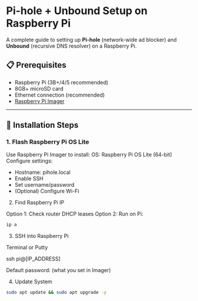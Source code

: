 # Pi-hole + Unbound Setup on Raspberry Pi

A complete guide to setting up **Pi-hole** (network-wide ad blocker) and **Unbound** (recursive DNS resolver) on a Raspberry Pi.

## 📋 Prerequisites
- Raspberry Pi (3B+/4/5 recommended)
- 8GB+ microSD card
- Ethernet connection (recommended)
- [Raspberry Pi Imager](https://www.raspberrypi.com/software/)

---

## 🚀 Installation Steps

### 1. Flash Raspberry Pi OS Lite

 Use Raspberry Pi Imager to install:
 OS: Raspberry Pi OS Lite (64-bit)
 Configure settings:
 - Hostname: pihole.local
 - Enable SSH
 - Set username/password
 - (Optional) Configure Wi-Fi

2. Find Raspberry Pi IP

Option 1: Check router DHCP leases
Option 2: Run on Pi:
```bash
ip a
```
3. SSH into Raspberry Pi
   
Terminal or Putty

ssh pi@[IP_ADDRESS]

Default password: (what you set in Imager)

4. Update System

```bash
sudo apt update && sudo apt upgrade -y
```

